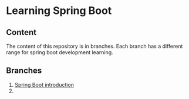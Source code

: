 # Learning Spring Boot

## Content

The content of this repository is in branches. Each branch has a different range for spring boot development learning.

## Branches

1. [Spring Boot introduction]()
2. 